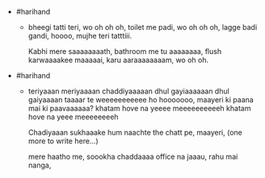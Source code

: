 - #harihand
	- bheegi tatti teri, wo oh oh oh,
	  toilet me padi, wo oh oh oh,
	  lagge badi gandi, hoooo,
	  mujhe teri tatttiii.
	  
	  Kabhi mere saaaaaaaath,
	  bathroom me tu aaaaaaaa,
	  flush karwaaaakee maaaaai,
	  karu aaraaaaaaaam, wo oh oh.
- #harihand
	- teriyaaan meriyaaaan chaddiyaaaaan dhul gayiaaaaaan
	  dhul gaiyaaaan taaaar te weeeeeeeeeee
	  ho hooooooo, maayeri ki paana mai ki paavaaaaaa?
	  khatam hove na yeeee meeeeeeeeeeh
	  khatam hove na yeee meeeeeeeeh
	  
	  Chadiyaaan sukhaaake hum
	  naachte the chatt pe, maayeri,
	  (one more to write here…)
	  
	  mere haatho me, soookha chaddaaaa
	  office na jaaau, rahu mai nanga,